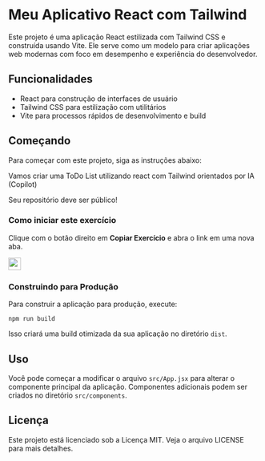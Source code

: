# Meu Aplicativo React com Tailwind

Este projeto é uma aplicação React estilizada com Tailwind CSS e construída usando Vite. Ele serve como um modelo para criar aplicações web modernas com foco em desempenho e experiência do desenvolvedor.

## Funcionalidades

- React para construção de interfaces de usuário
- Tailwind CSS para estilização com utilitários
- Vite para processos rápidos de desenvolvimento e build

## Começando

Para começar com este projeto, siga as instruções abaixo:

Vamos criar uma ToDo List utilizando react com Tailwind orientados por IA (Copilot)

Seu repositório deve ser público!

### Como iniciar este exercício

Clique com o botão direito em **Copiar Exercício** e abra o link em uma nova aba.

   <a id="copy-exercise" target="_blank" href="https://github.com/new?template_name=react-tailwind-todolist&template_owner=jaisonschmidt&name=react-tailwind-todolist&owner=%40me&visibility=public">
      <img src="https://img.shields.io/badge/📠_Copiar_Exercício-008000" height="25pt"/>
   </a>

### Construindo para Produção

Para construir a aplicação para produção, execute:

```
npm run build
```

Isso criará uma build otimizada da sua aplicação no diretório `dist`.

## Uso

Você pode começar a modificar o arquivo `src/App.jsx` para alterar o componente principal da aplicação. Componentes adicionais podem ser criados no diretório `src/components`.

## Licença

Este projeto está licenciado sob a Licença MIT. Veja o arquivo LICENSE para mais detalhes.